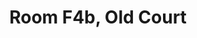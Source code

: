 ---
basin: 'Yes'
cudn: true
floor: First
grade: 8
images:
- /room_database/images/oc/f4_1.jpg
- /room_database/images/oc/f4_2.jpg
- /room_database/images/oc/f4_3.jpg
- /room_database/images/oc/f4_4.jpg
- /room_database/images/oc/f4_5.jpg
- /room_database/images/oc/f4_6.jpg
- /room_database/images/oc/f4_7.jpg
- /room_database/images/oc/f4_8.jpg
living_room: Shared
location: Old Court
name: F4b
network: Wireless Only
title: Room F4b, Old Court
---